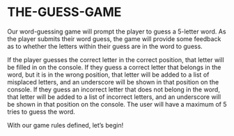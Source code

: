 # THE-GUESS-GAME

Our word-guessing game will prompt the player to guess a 5-letter word. As the player submits their word guess, the game will provide some feedback as to whether the letters within their guess are in the word to guess.

If the player guesses the correct letter in the correct position, that letter will be filled in on the console. If they guess a correct letter that belongs in the word, but it is in the wrong position, that letter will be added to a list of misplaced letters, and an underscore will be shown in that position on the console. If they guess an incorrect letter that does not belong in the word, that letter will be added to a list of incorrect letters, and an underscore will be shown in that position on the console. The user will have a maximum of 5 tries to guess the word.

With our game rules defined, let’s begin!
